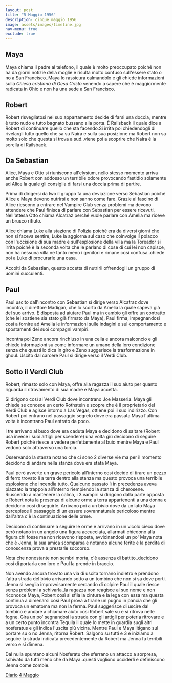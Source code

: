 ```yaml
---
layout: post
title: "5 Maggio 1956"
description: cinque maggio 1956
image: assets/images/timeline.jpg
nav-menu: true
exclude: true
---
```


## Maya

Maya chiama il padre al telefono, il quale è molto preoccupato poiché non ha da giorni notizie della moglie e risulta molto confuso sull'essere stato o no a San Francisco..Maya lo rassicura calmandolo e gli chiede informazioni sulla _Chiesa cristiana di Gesù Cristo_ venendo a sapere che è maggiormente radicata in Ohio e non ha una sede a San Francisco.

## Robert 

Robert risvegliatosi nel suo appartamento decide di farsi una doccia, mentre è tutto nudo e tutto bagnato bussano alla porta. È Railsback  il quale dice a Robert di continuare quello che sta facendo.Si irrita poi chiedendogli di rivelargli tutto quello che sa su Naira e sulla sua posizione ma Robert non sa molto solo che questa si trova a sud..viene poi a scoprire che Naira è la sorella di Railsback.

## Da Sebastian

Alice, Maya e Otto si riuniscono all'elysium, nello stesso momento arriva anche Robert con addosso un terribile odore provocando fastidio solamente ad Alice la quale gli consiglia di farsi una doccia prima di partire.

Prima di dirigersi da Iwo il gruppo fa una deviazione verso Sebastian poiché Alice e Maya devono nutrirsi e non sanno come fare. Grazie al fascino di Alice riescono a entrare nel Vampire Club senza problemi ma devono attendere che Paul finisca di parlare con Sebastian per essere ricevuti. Nell'attesa Otto chiama Alcatraz perché vuole parlare con Amelia ma riceve un brusco rifiuto.

Alice chiama Luke alla stazione di Polizia poiché era da diversi giorni che non si faceva sentire, Luke la aggiorna sul caso che coinvolge il polacco con l'uccisione di sua madre e sull'esplosione della villa ma la Toreador si irrita poiché è la seconda volta che le parlano di cose di cui lei non capisce, non ha nessuna villa ne tanto meno i genitori e rimane così confusa..chiede poi a Luke di procurarle una casa.

Accolti da Sebastian, questo accetta di nutrirli offrendogli un gruppo di uomini succulenti.

## Paul

Paul uscito dall'incontro con Sebastian si dirige verso Alcatraz dove incontra, il direttore Madigan, che lo scorta da Amelia la quale sapeva già del suo arrivo. È disposta ad aiutare Paul ma in cambio gli offre un contratto (che lei sostiene sia stato già firmato da Maya), Paul firma, impegnandosi così a fornire ad Amelia le informazioni sulle indagini e sul comportamento e spostamenti dei suoi compagni vampiri. 

Incontra poi Zeno ancora rinchiuso in una cella e ancora malconcio e gli chiede informazioni su come informare un umano della loro condizione senza che questi lo dica in giro e Zeno suggerisce la trasformazione in ghoul. Uscito dal carcere Paul si dirige verso il Verdi Club.

## Sotto il Verdi Club

Robert, rimasto solo con Maya, offre alla ragazza il suo aiuto per quanto riguarda il ritrovamento di sua madre e Maya accetta. 

Si dirigono  così al Verdi Club dove incontrano Joe Masseria. Maya gli chiede se conosce un certo Rothstein e scopre che è il proprietario del Verdi Club e agisce intorno a Las Vegas, ottiene poi il suo indirizzo. Con Robert poi entrano nel passaggio segreto dove era passata Maya l'ultima volta è incontrano Paul entrato da poco. 

I tre arrivano al buco dove era caduta Maya e decidono di saltare (Robert usa invece i suoi artigli per scendere) una volta giù decidono di seguire Robert poiché riesce a vedere perfettamente al buio mentre Maya e Paul vedono solo attraverso una torcia.

Osservando la stanza notano che ci sono 2 diverse vie ma per il momento decidono di andare nella stanza dove era stata Maya. 

Paul però avverte un grave pericolo all'interno così decide di tirare un pezzo di ferro trovato lì a terra dentro alla stanza ma questo provoca una terribile esplosione che incendia tutto. Qualcuno passato lì in precedenza aveva piazzato la trappola all'interno riempiendo la stanza di cherosene. Riuscendo a mantenere la calma, i 3 vampiri si dirigono dalla parte opposta e Robert nota la presenza di alcune orme a terra appartenenti a una donna e decidono così di seguirle. Arrivano poi a un bivio dove da un lato Maya percepisce il passaggio di un essere sovrannaturale pericoloso mentre dall'altra c'è la continuazione delle orme. 

Decidono di continuare a seguire le orme e arrivano in un vicolo cieco dove però notano in un angolo una figura accucciata, allarmati chiedono alla figura chi fosse ma non ricevono risposta, avvicinandosi un po' Maya nota che è Jenna, la sua amica scomparsa e notando alcune ferite e la perdita di conoscenza prova a prestarle soccorso. 

Nota che nonostante non sembri morta, c'è assenza di battito..decidono così di portarla con loro e Paul la prende in braccio. 

Non avendo ancora trovato una via di uscita tornano indietro e prendono l'altra strada del bivio arrivando sotto a un tombino che non si sa dove porti. Jenna si sveglia improvvisamente cercando di colpire Paul il quale riesce senza problemi a schivarla..la ragazza non reagisce al suo nome e non riconosce Maya, Robert così si sfila la cintura e la lega con essa ma questa continua a dimenarsi così Paul prova a tirarle un pugno in pancia che gli provoca un ematoma ma non la ferma. Paul suggerisce di uscire dal tombino e andare a chiamare aiuto così Robert sale su e si ritrova nelle fogne. Gira un po' segnandosi la strada con gli artigli per poterla ritrovare e a un certo punto incontra Tequila il quale lo mette in guardia sugli altri nosferatus e gli indica l'uscita più vicina. Mentre Paul e Maya litigano sul portare su o no Jenna, ritorna Robert. Salgono su tutti e 3 e iniziamo a seguire la strada indicata precedentemente da Robert ma Jenna fa terribili verso e si dimena. 

Dal nulla spuntano alcuni Nosferatu che sferrano un attacco a sorpresa, schivato da tutti meno che da Maya..questi vogliono ucciderli e definiscono Jenna come zombie.

<a href="http://xabacadabra.com/cursed-legacy/diario" class="button">Diario</a>
<a href="4-maggio-1956.html" class="button back">4 Maggio</a>